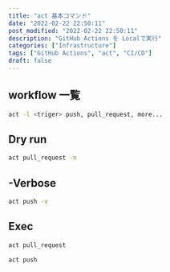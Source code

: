 ```yaml
---
title: "act 基本コマンド"
date: "2022-02-22 22:50:11"
post_modified: "2022-02-22 22:50:11"
description: "GitHub Actions を Localで実行"
categories: ["Infrastructure"]
tags: ["GitHub Actions", "act", "CI/CD"]
draft: false
---
```


## workflow 一覧

```bash
act -l <triger> push, pull_request, more...
```

## Dry run

```bash
act pull_request -n
```

## -Verbose

```bash
act push -v
```

## Exec

```bash
act pull_request
```

```bash
act push
```
